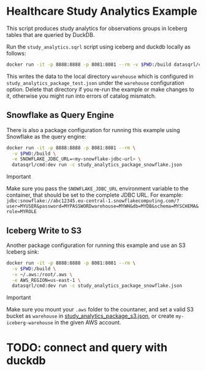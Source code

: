 # Healthcare Study Analytics Example

This script produces study analytics for observations groups in Iceberg tables that are queried by DuckDB.

Run the `study_analytics.sqrl` script using iceberg and duckdb locally as follows:
```bash
docker run -it -p 8888:8888 -p 8081:8081 --rm -v $PWD:/build datasqrl/cmd:dev run -c study_analytics_package_test.json
```

This writes the data to the local directory `warehouse` which is configured in `study_analytics_package_test.json`
under the `warehouse` configuration option. Delete that directory if you re-run the example or make changes to it,
otherwise you might run into errors of catalog mismatch.

## Snowflake as Query Engine

There is also a package configuration for running this example using Snowflake as the query engine:
```bash
docker run -it -p 8888:8888 -p 8081:8081 --rm \
  -v $PWD:/build \
  -e SNOWFLAKE_JDBC_URL=<my-snowflake-jdbc-url> \
  datasqrl/cmd:dev run -c study_analytics_package_snowflake.json
```

> [!IMPORTANT]
> Make sure you pass the `SNOWFLAKE_JDBC_URL` environment variable to the container, that should be set to the complete JDBC URL.
> For example: `jdbc:snowflake://abc12345.eu-central-1.snowflakecomputing.com/?user=MYUSER&password=MYPASSWORDwarehouse=MYWH&db=MYDB&schema=MYSCHEMA&role=MYROLE`

## Iceberg Write to S3

Another package configuration for running this example and use an S3 Iceberg sink:
```bash
docker run -it -p 8888:8888 -p 8081:8081 --rm \
  -v $PWD:/build \
  -v ~/.aws:/root/.aws \
  -e AWS_REGION=us-east-1 \
  datasqrl/cmd:dev run -c study_analytics_package_snowflake.json
```

> [!IMPORTANT]
> Make sure you mount your `.aws` folder to the countaner, and set a valid S3 bucket as `warehouse` in
> [study_analytics_package_s3.json](study_analytics_package_s3.json), or create `my-iceberg-warehouse` in the given AWS account.

# TODO: connect and query with duckdb
